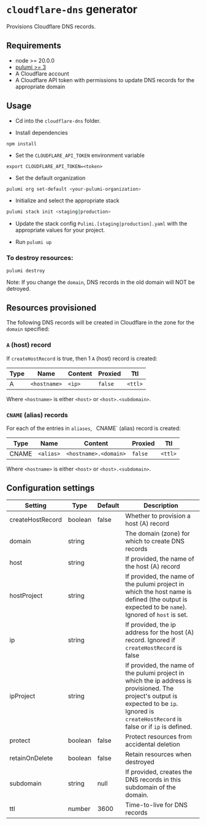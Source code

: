# `cloudflare-dns` generator

Provisions Cloudflare DNS records.

## Requirements

* node >= 20.0.0
* [pulumi >= 3](https://www.pulumi.com/docs/install/)
* A Cloudflare account
* A Cloudflare API token with permissions to update DNS records for the appropriate domain

## Usage

* Cd into the `cloudflare-dns` folder.

* Install dependencies 

```
npm install
```

* Set the `CLOUDFLARE_API_TOKEN` environment variable

```
export CLOUDFLARE_API_TOKEN=<token>
```

* Set the default organization 

```bash
pulumi org set-default <your-pulumi-organization>
```

* Initialize and select the appropriate stack

```bash
pulumi stack init <staging|production>
```

* Update the stack config `Pulimi.[staging|production].yaml` with the appropriate values for your project.

* Run `pulumi up`

### To destroy resources:

```
pulumi destroy
```

Note: If you change the `domain`, DNS records in the old domain will NOT be detroyed.

## Resources provisioned

The following DNS records will be created in Cloudflare in the zone for the `domain` specified:

### `A` (host) record

If `createHostRecord` is true, then 1 `A` (host) record is created:

| Type | Name | Content | Proxied | Ttl |
|------|------|---------|---------|-----|
| A    | `<hostname>` | `<ip>` | `false`  | `<ttl>` |

Where `<hostname>` is either `<host>` or `<host>.<subdomain>`.

### `CNAME` (alias) records

For each of the entries in `aliases`, ` `CNAME` (alias) record is created:

| Type | Name | Content | Proxied | Ttl |
|------|------|---------|---------|-----|
| CNAME | `<alias>` | `<hostname>.<domain>` | `false`  | `<ttl>` |

Where `<hostname>` is either `<host>` or `<host>.<subdomain>`.

## Configuration settings

| Setting | Type | Default | Description |
|---------|------|---------|-------------|
| createHostRecord | boolean | false | Whether to provision a host (A) record |
| domain | string | | The domain (zone) for which to create DNS records |
| host   | string | | If provided, the name of the host (A) record |
| hostProject | string |  | If provided, the name of the pulumi project in which the host name is defined (the output is expected to be `name`). Ignored of `host` is set. |
| ip     | string | | If provided, the ip address for the host (A) record. Ignored if `createHostRecord` is false |
| ipProject | string |  | If provided, the name of the pulumi project  in which the ip address is provisioned. The project's output is expected to be `ip`. Ignored is `createHostRecord` is false or if `ip` is defined. |   
| protect | boolean | false | Protect resources from accidental deletion |
| retainOnDelete | boolean | false | Retain resources when destroyed |
| subdomain | string | null | If provided, creates the DNS records in this subdomain of the domain. |
| ttl | number | 3600 | Time-to-live for DNS records |
